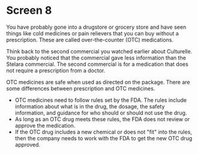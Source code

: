 # Screen 8

You have probably gone into a drugstore or grocery store and have seen things like cold medicines or pain relievers that you can buy without a prescription. These are called over-the-counter (OTC) medications.  

Think back to the second commercial you watched earlier about Culturelle. You probably noticed that the commercial gave less information than the Stelara commercial. The second commercial is for a medication that does not require a prescription from a doctor. 

OTC medicines are safe when used as directed on the package. There are some differences between prescription and OTC medicines. 
- OTC medicines need to follow rules set by the FDA. The rules include information about what is in the drug, the dosage, the safety information, and guidance for who should or should not use the drug. 
- As long as an OTC drug meets these rules, the FDA does not review or approve the medication. 
- If the OTC drug includes a new chemical or does not "fit" into the rules, then the company needs to work with the FDA to get the new OTC drug approved. 